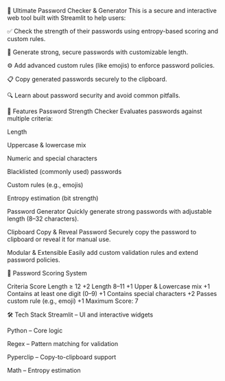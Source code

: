 🔐 Ultimate Password Checker & Generator
This is a secure and interactive web tool built with Streamlit to help users:

✅ Check the strength of their passwords using entropy-based scoring and custom rules.

🔑 Generate strong, secure passwords with customizable length.

⚙️ Add advanced custom rules (like emojis) to enforce password policies.

📋 Copy generated passwords securely to the clipboard.

🔍 Learn about password security and avoid common pitfalls.

🚀 Features
Password Strength Checker
Evaluates passwords against multiple criteria:

Length

Uppercase & lowercase mix

Numeric and special characters

Blacklisted (commonly used) passwords

Custom rules (e.g., emojis)

Entropy estimation (bit strength)

Password Generator
Quickly generate strong passwords with adjustable length (8–32 characters).

Clipboard Copy & Reveal Password
Securely copy the password to clipboard or reveal it for manual use.

Modular & Extensible
Easily add custom validation rules and extend password policies.

🧠 Password Scoring System

Criteria	Score
Length ≥ 12	+2
Length 8–11	+1
Upper & Lowercase mix	+1
Contains at least one digit (0–9)	+1
Contains special characters	+2
Passes custom rule (e.g., emoji)	+1
Maximum Score: 7

🛠️ Tech Stack
Streamlit – UI and interactive widgets

Python – Core logic

Regex – Pattern matching for validation

Pyperclip – Copy-to-clipboard support

Math – Entropy estimation

